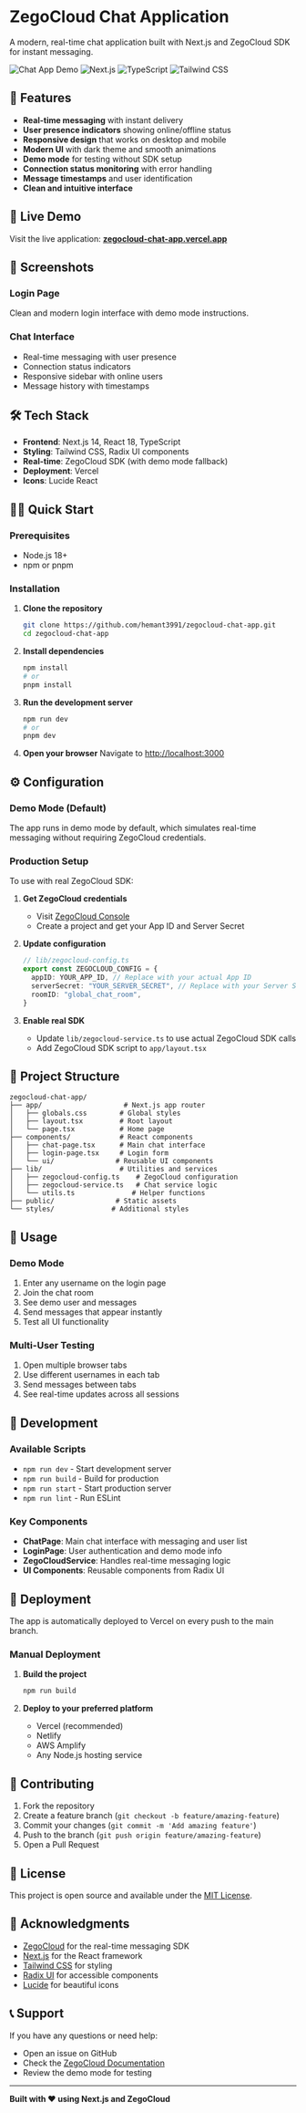 # ZegoCloud Chat Application

A modern, real-time chat application built with Next.js and ZegoCloud SDK for instant messaging.

![Chat App Demo](https://img.shields.io/badge/Demo-Live-brightgreen) ![Next.js](https://img.shields.io/badge/Next.js-14-black) ![TypeScript](https://img.shields.io/badge/TypeScript-95.4%25-blue) ![Tailwind CSS](https://img.shields.io/badge/Tailwind-CSS-38B2AC)

## 🌟 Features

- **Real-time messaging** with instant delivery
- **User presence indicators** showing online/offline status
- **Responsive design** that works on desktop and mobile
- **Modern UI** with dark theme and smooth animations
- **Demo mode** for testing without SDK setup
- **Connection status monitoring** with error handling
- **Message timestamps** and user identification
- **Clean and intuitive interface**

## 🚀 Live Demo

Visit the live application: **[zegocloud-chat-app.vercel.app](https://zegocloud-chat-app.vercel.app)**

## 📸 Screenshots

### Login Page
Clean and modern login interface with demo mode instructions.

### Chat Interface
- Real-time messaging with user presence
- Connection status indicators
- Responsive sidebar with online users
- Message history with timestamps

## 🛠️ Tech Stack

- **Frontend**: Next.js 14, React 18, TypeScript
- **Styling**: Tailwind CSS, Radix UI components
- **Real-time**: ZegoCloud SDK (with demo mode fallback)
- **Deployment**: Vercel
- **Icons**: Lucide React

## 🏃‍♂️ Quick Start

### Prerequisites
- Node.js 18+ 
- npm or pnpm

### Installation

1. **Clone the repository**
   ```bash
   git clone https://github.com/hemant3991/zegocloud-chat-app.git
   cd zegocloud-chat-app
   ```

2. **Install dependencies**
   ```bash
   npm install
   # or
   pnpm install
   ```

3. **Run the development server**
   ```bash
   npm run dev
   # or
   pnpm dev
   ```

4. **Open your browser**
   Navigate to [http://localhost:3000](http://localhost:3000)

## ⚙️ Configuration

### Demo Mode (Default)
The app runs in demo mode by default, which simulates real-time messaging without requiring ZegoCloud credentials.

### Production Setup
To use with real ZegoCloud SDK:

1. **Get ZegoCloud credentials**
   - Visit [ZegoCloud Console](https://console.zegocloud.com)
   - Create a project and get your App ID and Server Secret

2. **Update configuration**
   ```typescript
   // lib/zegocloud-config.ts
   export const ZEGOCLOUD_CONFIG = {
     appID: YOUR_APP_ID, // Replace with your actual App ID
     serverSecret: "YOUR_SERVER_SECRET", // Replace with your Server Secret
     roomID: "global_chat_room",
   }
   ```

3. **Enable real SDK**
   - Update `lib/zegocloud-service.ts` to use actual ZegoCloud SDK calls
   - Add ZegoCloud SDK script to `app/layout.tsx`

## 📁 Project Structure

```
zegocloud-chat-app/
├── app/                    # Next.js app router
│   ├── globals.css        # Global styles
│   ├── layout.tsx         # Root layout
│   └── page.tsx           # Home page
├── components/            # React components
│   ├── chat-page.tsx      # Main chat interface
│   ├── login-page.tsx     # Login form
│   └── ui/               # Reusable UI components
├── lib/                   # Utilities and services
│   ├── zegocloud-config.ts    # ZegoCloud configuration
│   ├── zegocloud-service.ts   # Chat service logic
│   └── utils.ts              # Helper functions
├── public/               # Static assets
└── styles/              # Additional styles
```

## 🎯 Usage

### Demo Mode
1. Enter any username on the login page
2. Join the chat room
3. See demo user and messages
4. Send messages that appear instantly
5. Test all UI functionality

### Multi-User Testing
1. Open multiple browser tabs
2. Use different usernames in each tab
3. Send messages between tabs
4. See real-time updates across all sessions

## 🔧 Development

### Available Scripts

- `npm run dev` - Start development server
- `npm run build` - Build for production
- `npm run start` - Start production server
- `npm run lint` - Run ESLint

### Key Components

- **ChatPage**: Main chat interface with messaging and user list
- **LoginPage**: User authentication and demo mode info
- **ZegoCloudService**: Handles real-time messaging logic
- **UI Components**: Reusable components from Radix UI

## 🚀 Deployment

The app is automatically deployed to Vercel on every push to the main branch.

### Manual Deployment

1. **Build the project**
   ```bash
   npm run build
   ```

2. **Deploy to your preferred platform**
   - Vercel (recommended)
   - Netlify
   - AWS Amplify
   - Any Node.js hosting service

## 🤝 Contributing

1. Fork the repository
2. Create a feature branch (`git checkout -b feature/amazing-feature`)
3. Commit your changes (`git commit -m 'Add amazing feature'`)
4. Push to the branch (`git push origin feature/amazing-feature`)
5. Open a Pull Request

## 📝 License

This project is open source and available under the [MIT License](LICENSE).

## 🙏 Acknowledgments

- [ZegoCloud](https://www.zegocloud.com/) for the real-time messaging SDK
- [Next.js](https://nextjs.org/) for the React framework
- [Tailwind CSS](https://tailwindcss.com/) for styling
- [Radix UI](https://www.radix-ui.com/) for accessible components
- [Lucide](https://lucide.dev/) for beautiful icons

## 📞 Support

If you have any questions or need help:
- Open an issue on GitHub
- Check the [ZegoCloud Documentation](https://docs.zegocloud.com/)
- Review the demo mode for testing

---

**Built with ❤️ using Next.js and ZegoCloud**
